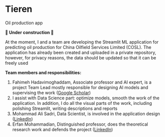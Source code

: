 # Tieren
Oil production app

**👷 Under construction 👷**

At the moment, I and a team are developing the Streamlit ML application for predicting oil production for China Oilfield Services Limited (COSL). The application has already been created and uploaded in a private repository, however, for privacy reasons, the data should be updated so that it can be freely used

**Team members and responsibilities:**
1. Fahimeh Hadavimoghaddam, Associate professor and AI expert, is a project Team Lead mostly responsible for designing AI models and supervising the work ([Google Scholar](https://scholar.google.com/citations?user=kZSXOkcAAAAJ&hl=en))
2. I assist with Data Science part: optimize models, smooth the work of the application. In addition, I do all the visual parts of the work, including polishing Streamlit, writing descriptions and reports
3. Mohammad Ali Sadri, Data Scientist, is involved in the application design ([LinkedIn](https://ir.linkedin.com/in/mohammad-ali-sadri-77586b80))
4. Erfan Mohammadian, Distinguished professor, does the theoretical research work and defends the project ([LinkedIn](https://cn.linkedin.com/in/erfan-mohammadian-1b587267))
